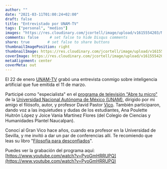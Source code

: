 ```yaml
---
author: ""
date: "2021-03-11T01:00:24+02:00"
draft: false
title: "Entrevistado por UNAM-TV"
tags: ["personal", "medios"]
images: "https://res.cloudinary.com/jcortell/image/upload/v1615554203/Media/20210311AbreTuMicroAITVUAM.png"
comments: false     # set false to hide Disqus comments
share: true        # set false to share buttons
thumbnailImagePosition: right
thumbnailImage: https://res.cloudinary.com/jcortell/image/upload/v1615554203/Media/20210311AbreTuMicroAITVUAM.png
coverImage: https://res.cloudinary.com/jcortell/image/upload/v1615554203/Media/20210311AbreTuMicroAITVUAM.png
metaAlignment: center
coverMeta: out
---
```


El 22 de enero [UNAM-TV](https://tv.unam.mx/) grabó una entrevista conmigo sobre inteligencia artificial que fue emitida el 11 de marzo.

<!--more-->

Participé como "especialista" en el [programa de televisión "Abre tu micro"](https://tv.unam.mx/?s=abre+tu+micro) de la [Universidad Nacional Autónoma de México (UNAM)](https://www.unam.mx/), dirigido por mi amigo el filósofo, autor, y profesor David Pastor [Vico](https://vico.mx/). También participaron, dando voz a las inquietudes y dudas de los estudiantes, Ana Poulette Huitrón López y Joice Vania Martínez Flores (del Colegio de Ciencias y Humanidades Plantel Naucalpan).

Conocí al Gran Vico hace años, cuando era profesor en la Universidad de Sevilla, y me invitó a dar un par de conferencias allí. Te recomiendo que leas su libro "[Filosofía para desconfiados](https://www.todostuslibros.com/libros/filosofia-para-desconfiados_978-607-07-5862-1)".

Puedes ver la grabación del programa aquí: [https://www.youtube.com/watch?v=PyoGmHRRUPQ](https://www.youtube.com/watch?v=PyoGmHRRUPQ)
